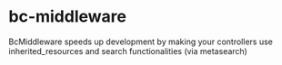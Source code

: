 bc-middleware
=============

BcMiddleware speeds up development by making your controllers use inherited_resources and search functionalities (via metasearch)